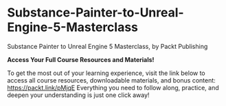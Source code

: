 # Substance-Painter-to-Unreal-Engine-5-Masterclass
Substance Painter to Unreal Engine 5 Masterclass, by Packt Publishing

**Access Your Full Course Resources and Materials!**

To get the most out of your learning experience, visit the link below to access all course resources, downloadable materials, and bonus content: https://packt.link/pMjqE
Everything you need to follow along, practice, and deepen your understanding is just one click away!


